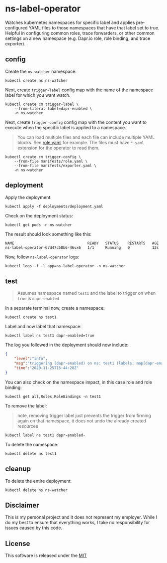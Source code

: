 # ns-label-operator

Watches kubernetes namespaces for specific label and applies pre-configured YAML files to those namespaces that have that label set to true. Helpful in configuring common roles, trace forwarders, or other common settings on a new namespace (e.g. Dapr.io role, role binding, and trace exporter).

## config 

Create the `ns-watcher` namespace:

```shell
kubectl create ns ns-watcher
```

Next, create `trigger-label` config map with the name of the namespace label for which you want watch.

```shell
kubectl create cm trigger-label \
    --from-literal label=dapr-enabled \
    -n ns-watcher
```

Next, create `trigger-config` config map with the content you want to execute when the specific label is applied to a namespace.

> You can load multiple files and each file can include multiple YAML blocks. See [role.yaml](manifests/role.yaml) for example. The files must have `*.yaml` extension for the operator to read them.

```shell
kubectl create cm trigger-config \
    --from-file manifests/role.yaml \
    --from-file manifests/exporter.yaml \
    -n ns-watcher
```

## deployment 

Apply the deployment:

```shell
kubectl apply -f deployments/deployment.yaml
```

Check on the deployment status:

```shell
kubectl get pods -n ns-watcher
```

The result should look something like this: 

```shell
NAME                                 READY   STATUS    RESTARTS   AGE
ns-label-operator-67d47c58b6-46vx6   1/1     Running   0          12s
```

Now, follow `ns-label-operator` logs: 

```shell
kubectl logs -f -l app=ns-label-operator -n ns-watcher
```


## test

> Assumes namespace named `test1` and the label to trigger on when `true` is `dapr-enabled`

In a separate terminal now, create a namespace:

```shell
kubectl create ns test1
```

Label and now label that namespace:

```shell
kubectl label ns test1 dapr-enabled=true
```

The log you followed in the deployment should now include:

```json
{
    "level":"info",
    "msg":"triggering (dapr-enabled) on ns: test1 (labels: map[dapr-enabled:true])",
    "time":"2020-11-25T15:44:28Z"
}
```

You can also check on the namespace impact, in this case role and role binding:

```shell
kubectl get all,Roles,RoleBindings -n test1
```

To remove the label:

> note, removing trigger label just prevents the trigger from firming again on that namespace, it does not undo the already created resources

```shell
kubectl label ns test1 dapr-enabled-
```

To delete the namespace:

```shell
kubectl delete ns test1
```

## cleanup 

To delete the entire deployment:

```shell
kubectl delete ns ns-watcher
```

## Disclaimer

This is my personal project and it does not represent my employer. While I do my best to ensure that everything works, I take no responsibility for issues caused by this code.

## License

This software is released under the [MIT](./LICENSE)
